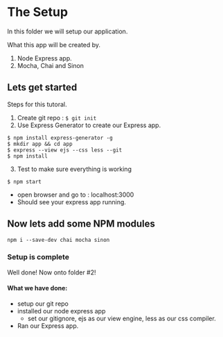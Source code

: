 # The Setup
In this folder we will setup our application. 

What this app will be created by.
1. Node Express app.
2. Mocha, Chai and Sinon

## Lets get started
Steps for this tutoral. 

1. Create git repo : 
```$ git init```
2. Use Express Generator to create our Express app.
```
$ npm install express-generator -g
$ mkdir app && cd app
$ express --view ejs --css less --git
$ npm install

```
3. Test to make sure everything is working
```
$ npm start
```
- open browser and go to : localhost:3000
- Should see your express app running.

## Now lets add some NPM modules
```
npm i --save-dev chai mocha sinon
```

### Setup is complete
Well done! Now onto folder #2!

#### What we have done:
- setup our git repo
- installed our node express app
  - set our gitignore, ejs as our view engine, less as our css compiler. 
- Ran our Express app.
